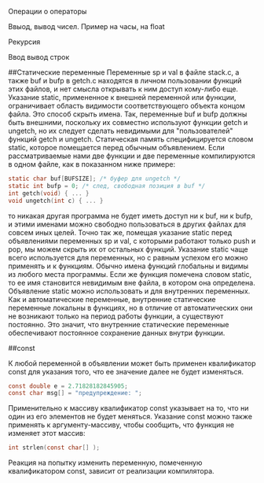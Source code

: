 Операции о операторы

Ввыод, вывод чисел. Пример на часы, на float

Рекурсия

Ввод вывод строк

##Статические переменные
Переменные sp и val в файле stack.с, а также buf и bufp в getch.с находятся в личном пользовании
функций этих файлов, и нет смысла открывать к ним доступ кому-либо еще. Указание static, примененное
к внешней переменной или функции, ограничивает область видимости соответствующего объекта концом
файла. Это способ скрыть имена. Так, переменные buf и bufp должны быть внешними, поскольку их
совместно используют функции getch и ungetch, но их следует сделать невидимыми для "пользователей"
функций getch и ungetch.
Статическая память специфицируется словом static, которое помещается перед обычным объявлением.
Если рассматриваемые нами две функции и две переменные компилируются в одном файле, как в
показанном ниже примере:
```c
static char buf[BUFSIZE]; /* буфер для ungetch */
static int bufp = 0; /* след, свободная позиция в buf */
int getch(void) { ... }
void ungetch(int c) { ... }
```

то никакая другая программа не будет иметь доступ ни к buf, ни к bufp, и этими именами можно свободно
пользоваться в других файлах для совсем иных целей. Точно так же, помещая указание static перед
объявлениями переменных sp и val, с которыми работают только push и pop, мы можем скрыть их от
остальных функций.
Указание static чаще всего используется для переменных, но с равным успехом его можно применять и к
функциям. Обычно имена функций глобальны и видимы из любого места программы. Если же функция
помечена словом static, то ее имя становится невидимым вне файла, в котором она определена.
Объявление static можно использовать и для внутренних переменных. Как и автоматические переменные,
внутренние статические переменные локальны в функциях, но в отличие от автоматических они не возникают
только на период работы функции, а существуют постоянно. Это значит, что внутренние статические
переменные обеспечивают постоянное сохранение данных внутри функции.

##const

К любой переменной в объявлении может быть применен квалификатор const для указания того, что ее
значение далее не будет изменяться.
```c
const double e = 2.71828182845905;
const char msg[] = "предупреждение: ";
```

Применительно к массиву квалификатор const указывает на то, что ни один из его элементов не будет
меняться. Указание const можно также применять к аргументу-массиву, чтобы сообщить, что функция не
изменяет этот массив:
```c
int strlen(const char[] );
```

Реакция на попытку изменить переменную, помеченную квалификатором const, зависит от реализации
компилятора.
